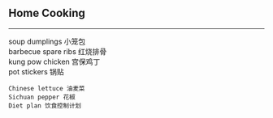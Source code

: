 ## Home Cooking

<hr>

soup dumplings 小笼包 <br>
barbecue spare ribs 红烧排骨 <br>
kung pow chicken 宫保鸡丁 <br>
pot stickers 锅贴 <br>

```
Chinese lettuce 油麦菜
Sichuan pepper 花椒
Diet plan 饮食控制计划
```

